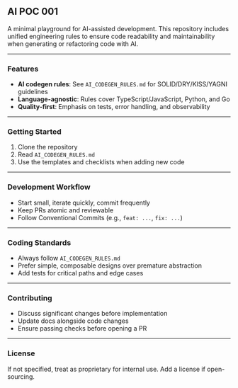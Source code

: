 ## AI POC 001

A minimal playground for AI-assisted development. This repository includes unified engineering rules to ensure code readability and maintainability when generating or refactoring code with AI.

---

### Features

- **AI codegen rules**: See `AI_CODEGEN_RULES.md` for SOLID/DRY/KISS/YAGNI guidelines
- **Language-agnostic**: Rules cover TypeScript/JavaScript, Python, and Go
- **Quality-first**: Emphasis on tests, error handling, and observability

---

### Getting Started

1. Clone the repository
2. Read `AI_CODEGEN_RULES.md`
3. Use the templates and checklists when adding new code

---

### Development Workflow

- Start small, iterate quickly, commit frequently
- Keep PRs atomic and reviewable
- Follow Conventional Commits (e.g., `feat: ...`, `fix: ...`)

---

### Coding Standards

- Always follow `AI_CODEGEN_RULES.md`
- Prefer simple, composable designs over premature abstraction
- Add tests for critical paths and edge cases

---

### Contributing

- Discuss significant changes before implementation
- Update docs alongside code changes
- Ensure passing checks before opening a PR

---

### License

If not specified, treat as proprietary for internal use. Add a license if open-sourcing.
